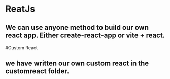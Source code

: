 # ReatJs 
## We can use anyone method to build our own react app. Either create-react-app or vite + react.

#Custom React 
## we have written our own custom react in the customreact folder.
